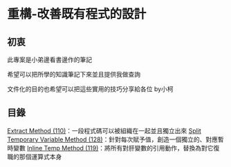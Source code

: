 # 重構-改善既有程式的設計

## 初衷

此專案是小弟邊看書邊作的筆記

希望可以把所學的知識筆記下來並且提供我做查詢

文件化的目的也希望可以把這些實用的技巧分享給各位 by小柯

## 目錄

[Extract Method (110)](/Extract_Method/ReadMe.md)：一段程式碼可以被組織在一起並且獨立出來
[Split Temporary Variable Method (128)](/Split_Temporary_Variable/Readme.md)：針對每次賦予值，創造一個獨立的、對應暫時變數
[Inline Temp Method (119)](/Inline_Temp/readme.md)：將所有對肝變數的引用動作，替換為對它復職的那個運算式本身
